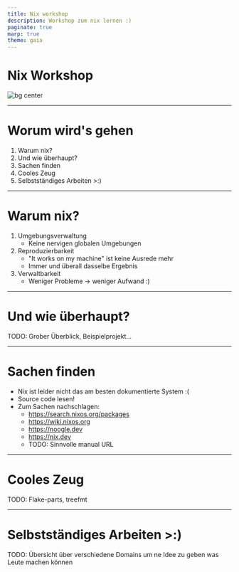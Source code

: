 ```yaml
---
title: Nix workshop
description: Workshop zum nix lernen :)
paginate: true
marp: true
theme: gaia
---
```


<!-- _class: lead -->

# Nix Workshop

![bg center](https://raw.githubusercontent.com/NixOS/nixos-artwork/refs/heads/master/logo/nix-snowflake-colours.svg)

---

# Worum wird's gehen

1. Warum nix?
2. Und wie überhaupt?
3. Sachen finden
4. Cooles Zeug
5. Selbstständiges Arbeiten >:)

---

# Warum nix?

1. Umgebungsverwaltung
   - Keine nervigen globalen Umgebungen
2. Reproduzierbarkeit
   - "It works on my machine" ist keine Ausrede mehr
   - Immer und überall dasselbe Ergebnis
3. Verwaltbarkeit
   - Weniger Probleme $\rightarrow$ weniger Aufwand :)

---

# Und wie überhaupt?

TODO: Grober Überblick, Beispielprojekt...

---

# Sachen finden

- Nix ist leider nicht das am besten dokumentierte System :(
- Source code lesen!
- Zum Sachen nachschlagen:
  - https://search.nixos.org/packages
  - https://wiki.nixos.org
  - https://noogle.dev
  - https://nix.dev
  - TODO: Sinnvolle manual URL

---

# Cooles Zeug

TODO: Flake-parts, treefmt

---

# Selbstständiges Arbeiten >:)

TODO: Übersicht über verschiedene Domains um ne Idee zu geben was Leute machen können
